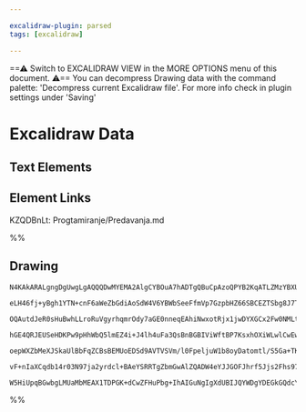 ```yaml
---

excalidraw-plugin: parsed
tags: [excalidraw]

---
```

==⚠  Switch to EXCALIDRAW VIEW in the MORE OPTIONS menu of this document. ⚠== You can decompress Drawing data with the command palette: 'Decompress current Excalidraw file'. For more info check in plugin settings under 'Saving'


# Excalidraw Data
## Text Elements
## Element Links
KZQDBnLt: Progtamiranje/Predavanja.md

%%
## Drawing
```compressed-json
N4KAkARALgngDgUwgLgAQQQDwMYEMA2AlgCYBOuA7hADTgQBuCpAzoQPYB2KqATLZMzYBXUtiRoIACyhQ4zZAHoFAc0JRJQgEYA6bGwC2CgF7N6hbEcK4OCtptbErHALRY8RMpWdx8Q1TdIEfARcZgRmBShcZQUebQA2BJo6IIR9BA4oZm4AbXAwUDAiiBJuCABpAC0ARQARACEOABkoZKLIWEQyog4kfmLMbmd4gAYARm0ADgAWAHZZsZGATgBm

eLH46fj+yBgh1YTN+cnF6aWeZbGdiAoSdW4V6YBWbSeeFfmVp7GzpbHZ66SBCEZTSbg8J7TbQrSaTJ5rJYzWZbEZPa7WZTBbgja7MKCkNgAawQAGE2Pg2KQygBiMYIOl0trFTS4bCE5QEoQcYhkilUiT46zMOC4QKZJmQABmhHw+AAyrAsRJBB4JRA8QTiQB1O6SbjTXH4okIBUwJXoFWla6c0G9ZjZNA4/KQNgi7BqPZoRZO9oQDnCOAASWIDtQ

OQAutdJeR0sHuBwhLLroRuVgyrhqmrOdy7aGE0nneqEAhiNwxotRjx1jwDYXGCx2Fw0NMLtd66xOAA5ThibjxBarMY8ebJ5i1VJQEvcSUEMLXTTCbkAUWC6UyecT+GuQjgxFwk9LXtmK0WYyWW2PZ2uPUJZQACgTlFF9IRyBwAFYIBQPku4ejWd9cG0fRS2vNg2SnNAZ3wOdCzgNgUyyXJnTAPJ2iKH10JGFDIxQtD0MeF43g+Y9vl+f4diKZwIS

hGE4QRJEUSeHDKPw9pHhWbQ5lmEZ4i+J4lh4uFa3QsBnBGBIViWftBP7KsxhOXiWLwlCwEw9psPQ8NnVw318FCKAyX0F8ZBLO8EPFNA2LAJ54kSR5zg2J4nhGCERhE9ofm0WZh1mJ5kXcmERkCnTDVFKB6hTRwOGUeNN2uDJiEi7kU1itB8y3Qs8XCgBBUgCQoIFcEPVAMoS7k8oKoqSoy/IAF9wF0iBcDgOAFX3cRUEKDogXSMo91IW9+gYQgEA

oepWXZbMeXJSkaUlBbFqZCBsBEMUoEDSd9AVTVSVm/l0FpeljuW1b8oyDatomtl/S5Ga+TKQUOGFUULtOtaLs2tIADEZXlRVOvVckrXyFaPsyL7tqNbVdX1YazvWyGduNU1zSB1V4fBy60gAJWEW1wlDTCwfOiGtoAeTdD0y2CzHSex/Rvs4KBvtwF98E9VA0VBhHPq2pnMjlQgjE61seaxyGABUsCgHKiGUJt0GCSVWjpxGtva0hZfythCpCGr4

vF+nIaXCqdb14r03N97ja2yrdcl+BAeYSRRTgZbmGwAlZQADW4eYJJGOFJhrf5Jjs2Fhs9738AATX1aZJmhAT3PiASfNWQThqMNgDG4brIH/XxRfqtW+dxxdiFzMoXbd5aORIIWRfBYmG+IBUEHdtBueKNuAFk2GIBBTdwTRghK6DYN70gSF5Oa0ALiB6nJEqIFIZQWQACh4CjeF3neAVQCSngASjVHGEGURNRTKdet/eHFeBWR+H+oI/XjP0ujf

W5HiUpqBGwbgLMUaMbMEAX1TDPGK+dCwZFHuPbg+IhAIGuNgIgXdUBIJQYWDgYDEGkGQdcYQUAeidSwV/YodhPzYCyHKXBcAB5DxHmPSCqBJ7YOKKyABjBJa53wDA30nRnapBoY2NUq08QGEdl0dKhs9LgWJCVLB14DI5VETwvhcVZT1XAHVfgEBpTBFDMABqdUgA===
```
%%
